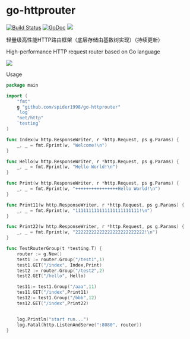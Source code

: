 # go-httprouter
[![Build Status](https://travis-ci.org/spider1998/go-httprouter.svg?branch=master)](https://travis-ci.org/spider1998/go-httprouter)
[![GoDoc](http://godoc.org/github.com/spider1998/go-httprouter?status.svg)](http://godoc.org/github.com/spider1998/go-httprouter)
![](https://img.shields.io/badge/language-Go-orange.svg)


轻量级高性能HTTP路由框架（底层存储由基数树实现）（持续更新）	

High-performance HTTP request router based on Go language

![](https://timgsa.baidu.com/timg?image&quality=80&size=b9999_10000&sec=1562330784049&di=bba8782630e41c2b0399600e48a1f9e2&imgtype=0&src=http%3A%2F%2Fimg.mp.itc.cn%2Fupload%2F20161129%2F130444cd837c49c7bef4239afe39dc2f.jpg)  


Usage
```Go
package main

import (
	"fmt"
	g "github.com/spider1998/go-httprouter"
	`log`
	"net/http"
	`testing`
)

func Index(w http.ResponseWriter, r *http.Request, ps g.Params) {
	_, _ = fmt.Fprint(w, "Welcome!\n")
}

func Hello(w http.ResponseWriter, r *http.Request, ps g.Params) {
	_, _ = fmt.Fprint(w, "Hello World!\n")
}

func Print(w http.ResponseWriter, r *http.Request, ps g.Params) {
	_, _ = fmt.Fprint(w, "++++++++++++++++Hello World!\n")
}

func Print11(w http.ResponseWriter, r *http.Request, ps g.Params) {
	_, _ = fmt.Fprint(w, "111111111111111111111111!\n")
}

func Print22(w http.ResponseWriter, r *http.Request, ps g.Params) {
	_, _ = fmt.Fprint(w, "22222222222222222222222222!\n")
}

func TestRouterGroup(t *testing.T) {
	router := g.New()
	test1 := router.Group("/test1",1)
	test1.GET("/index", Index,Print)
	test2 := router.Group("/test2",2)
	test2.GET("/hello", Hello)

	tes11:= test1.Group("/aaa",11)
	tes11.GET("/index",Print11)
	tes12:= test1.Group("/bbb",12)
	tes12.GET("/index",Print22)


	log.Println("start run...")
	log.Fatal(http.ListenAndServe(":8080", router))
}
```

